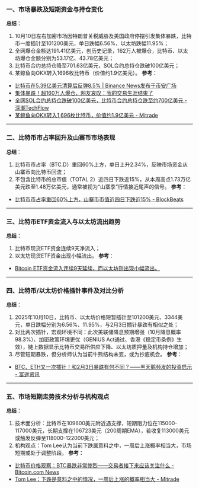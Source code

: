 ### 一、市场暴跌及短期资金与持仓变化
**总结**：
1. 10月10日左右加密市场因特朗普关税威胁及美国政府停摆引发集体暴跌，比特币一度插针至101200美元，单日跌幅6.56%，以太坊跌幅11.95%；
2. 全网爆仓金额达191.41亿美元，创历史记录，162万人被爆仓，比特币、以太坊爆仓金额分别为53.17亿、43.78亿美元；
3. 比特币合约总持仓降至701.63亿美元，SOL合约总持仓跌破100亿美元；
4. 某鲸鱼向OKX转入1696枚比特币（价值约1.9亿美元）。
**参考**：
- [比特币在5.39亿美元清算后反弹8.5% | Binance News发布于币安广场](https://www.binance.com/cn/square/post/30871565767618)
- [集体暴跌！超160万人爆仓，网友哀叹：我的交易生涯结束了](https://www.nbd.com.cn/articles/2025-10-11/4087138.html)
- [全网SOL合约总持仓跌破100亿美元，比特币合约总持仓跌至约700亿美元 - 深潮TechFlow](https://m.techflowpost.com/newsletter/detail_101390.html)
- [某鲸鱼向OKX转入1,696枚比特币，价值约1.9亿美元 - Mitrade](https://www.mitrade.com/cn/insights/news/live-news/article-3-1187831-20251011)

---

### 二、比特币市占率回升及山寨币市场表现
**总结**：
1. 比特币市占率（BTC.D）重回60%上方，单日上升2.34%，反映市场资金从山寨币向比特币回流；
2. 不包含比特币的总市值（TOTAL 2）近四日下跌近15%，从本周高点1.73万亿美元跌至1.48万亿美元，通常被视为“山寨季”行情接近尾声的信号。
**参考**：
- [比特币市占率重回60%上方，山寨币市值近四日下跌近15% - BlockBeats](https://www.theblockbeats.info/flash/315862)

---

### 三、比特币ETF资金流入与以太坊流出趋势
**总结**：
1. 比特币现货ETF资金连续9天净流入；
2. 以太坊现货ETF资金出现小幅流出。
**参考**：
- [Bitcoin ETF资金流入连续9天延续，而以太坊则出现小幅流出。](https://news.bitcoin.com/zh/bitcoin-etf-zi-jin-liu-ru-lian-xu-9-tian-yan-xu-er-yi-tai-fang-ze-chu-xian-xiao-fu-liu-chu/)

---

### 四、比特币/以太坊价格插针事件及对比分析
**总结**：
1. 2025年10月10日，比特币、以太坊价格短暂插针至101200美元、3344美元，单日跌幅分别为6.56%、11.95%，与2月3日插针暴跌有相似之处；
2. 对比两次插针，宏观环境不同：此次美联储降息预期增强（10月降息概率98.3%）、加密政策环境更优（GENIUS Act通过、香港《稳定币条例》生效），链上数据显示比特币交易所供应下降、以太坊质押量及机构持仓增加；
3. 尽管短期暴跌，但分析师认为当前牛熊结构未变，或为抄底机会。
**参考**：
- [BTC、ETH又一次插针！和2月3日暴跌有何不同？——黑天鹅频发的投资启示 - 富途资讯](https://news.futunn.com/post/63150592/btc-and-eth-experience-another-flash-crash-how-does-it)

---

### 五、市场短期走势技术分析与机构观点
**总结**：
1. 技术面分析：比特币在109600美元附近遇支撑，短期阻力位在115000-117000美元，长期支撑在106723美元（200周期EMA），若收复113000美元或触发反弹至118000-122000美元；
2. 机构观点：Tom Lee认为当前下跌属意料之中，一周后上涨概率相当大，市场短期或处于调整阶段。
**参考**：
- [比特币价格观察：BTC暴跌非常惨烈——交易者接下来应该关注什么 - Bitcoin.com News](https://news.bitcoin.com/zh/btc-jiage-guanchahua-btc-baodie-feichang-canlie-jiaoyizhe-jiexia-yinggai-guanzhu-shenme/)
- [Tom Lee：下跌是意料之中的情况，一周后上涨的概率相当大 - Mitrade](https://www.mitrade.com/cn/insights/news/live-news/article-3-1187785-20251011)